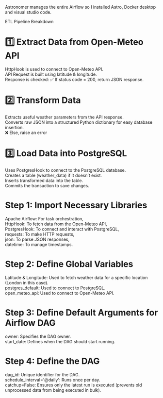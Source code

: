 Astronomer manages the entire Airflow so I installed Astro, Docker desktop and visual studio code.

ETL Pipeline Breakdown

1️⃣ Extract Data from Open-Meteo API
===============
HttpHook is used to connect to Open-Meteo API.  
API Request is built using latitude & longitude.  
Response is checked: ✅ If status code = 200, return JSON response.

2️⃣ Transform Data
===============
Extracts useful weather parameters from the API response.  
Converts raw JSON into a structured Python dictionary for easy database insertion.  
❌ Else, raise an error  

3️⃣ Load Data into PostgreSQL
===============
Uses PostgresHook to connect to the PostgreSQL database.  
Creates a table (weather_data) if it doesn’t exist.  
Inserts transformed data into the table.  
Commits the transaction to save changes.  


Step 1: Import Necessary Libraries
===============
Apache Airflow: For task orchestration,  
HttpHook: To fetch data from the Open-Meteo API,  
PostgresHook: To connect and interact with PostgreSQL,  
requests: To make HTTP requests,  
json: To parse JSON responses,  
datetime: To manage timestamps.  

 Step 2: Define Global Variables
 ===============
Latitude & Longitude: Used to fetch weather data for a specific location (London in this case).  
postgres_default: Used to connect to PostgreSQL.  
open_meteo_api: Used to connect to Open-Meteo API.  

Step 3: Define Default Arguments for Airflow DAG
===============
owner: Specifies the DAG owner.  
start_date: Defines when the DAG should start running.  

Step 4: Define the DAG
===============
dag_id: Unique identifier for the DAG.  
schedule_interval='@daily': Runs once per day.  
catchup=False: Ensures only the latest run is executed (prevents old unprocessed data from being executed in bulk).

